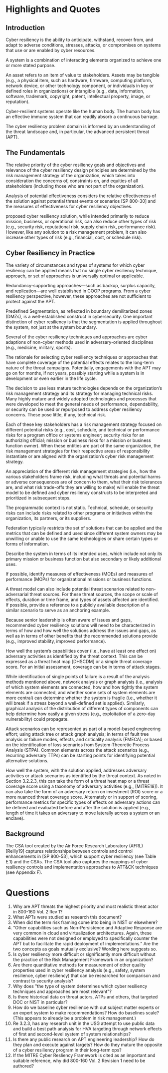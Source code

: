 # Highlights and Quotes

## Introduction

Cyber resiliency is the ability to anticipate, withstand, recover from, and adapt to adverse conditions, stresses, attacks, or compromises on systems that use or are enabled by cyber resources.

A system is a combination of interacting elements organized to achieve one or more stated purpose.

An asset refers to an item of value to stakeholders. Assets may be tangible (e.g., a physical item, such as hardware, firmware, computing platform, network device, or other technology component, or individuals in key or defined roles in organizations) or intangible (e.g., data, information, software, trademark, copyright, patent, intellectual property, image, or reputation).

Cyber-resilient systems operate like the human body. The human body has an effective immune system that can readily absorb a continuous barrage.

The cyber resiliency problem domain is informed by an understanding of the threat landscape and, in particular, the advanced persistent threat (APT).

## The Fundamentals

The relative priority of the cyber resiliency goals and objectives and relevance of the cyber resiliency design principles are determined by the risk management strategy of the organization, which takes into consideration the concerns of, constraints on, and equities of all stakeholders (including those who are not part of the organization).

Analysis of potential effectiveness considers the relative effectiveness of the solution against potential threat events or scenarios [SP 800-30] and the measures of effectiveness for cyber resiliency objectives.

proposed cyber resiliency solution, while intended primarily to reduce mission, business, or operational risk, can also reduce other types of risk (e.g., security risk, reputational risk, supply chain risk, performance risk). However, like any solution to a risk management problem, it can also increase other types of risk (e.g., financial, cost, or schedule risk).

## Cyber Resiliency in Practice

The variety of circumstances and types of systems for which cyber resiliency can be applied means that no single cyber resiliency technique, approach, or set of approaches is universally optimal or applicable.

Redundancy-supporting approaches—such as backup, surplus capacity, and replication—are well established in COOP programs. From a cyber resiliency perspective, however, these approaches are not sufficient to protect against the APT.

Predefined Segmentation, as reflected in boundary demilitarized zones (DMZs), is a well-established construct in cybersecurity. One important distinction of cyber resiliency is that the segmentation is applied throughout the system, not just at the system boundary.

Several of the cyber resiliency techniques and approaches are cyber adaptions of non-cyber methods used in adversary-oriented disciplines (e.g., medicine, military, sports).

The rationale for selecting cyber resiliency techniques or approaches that have complete coverage of the potential effects relates to the long-term nature of the threat campaigns. Potentially, engagements with the APT may go on for months, if not years, possibly starting while a system is in development or even earlier in the life cycle.

The decision to use less mature technologies depends on the organization’s risk management strategy and its strategy for managing technical risks. Many highly mature and widely adopted technologies and processes that were developed to meet the general needs of performance, dependability, or security can be used or repurposed to address cyber resiliency concerns. These pose little, if any, technical risk.

Each of these key stakeholders has a risk management strategy focused on different potential risks (e.g., cost, schedule, and technical or performance risks for a program office or systems engineer; security risks for an authorizing official; mission or business risks for a mission or business function owner). When these entities are part of the same organization, the risk management strategies for their respective areas of responsibility instantiate or are aligned with the organization’s cyber risk management strategy.

An appreciation of the different risk management strategies (i.e., how the various stakeholders frame risk, including what threats and potential harms or adverse consequences are of concern to them, what their risk tolerances are, and what risk trade-offs they are willing to make) will enable the threat model to be defined and cyber resiliency constructs to be interpreted and prioritized in subsequent steps.

The programmatic context is not static. Technical, schedule, or security risks can include risks related to other programs or initiatives within the organization, its partners, or its suppliers.

Federation typically restricts the set of solutions that can be applied and the metrics that can be defined and used since different system owners may be unwilling or unable to use the same technologies or share certain types or forms of information.

Describe the system in terms of its intended uses, which include not only its primary mission or business function but also secondary or likely additional uses.

If possible, identify measures of effectiveness (MOEs) and measures of performance (MOPs) for organizational missions or business functions.

A threat model can also include potential threat scenarios related to non-adversarial threat sources. For these threat sources, the scope or scale of effects, duration or time frame, and types of assets affected are identified. If possible, provide a reference to a publicly available description of a similar scenario to serve as an anchoring example.

Because senior leadership is often aware of issues and gaps, recommended cyber resiliency solutions will need to be characterized in terms of how and how well the solutions address the issues and gaps, as well as in terms of other benefits that the recommended solutions provide (e.g., improved stability, improved performance).

How well the system’s capabilities cover (i.e., have at least one effect on) adversary activities as identified by the threat context. This can be expressed as a threat heat map [DHSCDM] or a simple threat coverage score. For an initial assessment, coverage can be in terms of attack stages.

While identification of single points of failure is a result of the analysis methods mentioned above, network analysis or graph analysis (i.e., analysis of which system elements are connected, how and how tightly the system elements are connected, and whether some sets of system elements are more central) can determine whether the system is fragile (i.e., whether it will break if a stress beyond a well-defined set is applied). Similarly, graphical analysis of the distribution of different types of components can help determine how easily a given stress (e.g., exploitation of a zero-day vulnerability) could propagate.

Attack scenarios can be represented as part of a model-based engineering effort; using attack tree or attack graph analysis; in terms of fault tree analysis or failure modes, effects, and criticality analysis (FMECA); or based on the identification of loss scenarios from System-Theoretic Process Analysis (STPA). Common elements across the attack scenarios (e.g., recurring adversary TTPs) can be starting points for identifying potential alternative solutions.

How well the system, with the solution applied, addresses adversary activities or attack scenarios as identified by the threat context. As noted in Section 3.2.2.3, this can take the form of a threat heat map or a threat coverage score using a taxonomy of adversary activities (e.g., [MITRE18]). It can also take the form of an adversary return on investment (ROI) score or a more nuanced threat coverage score. Alternately or in support of scoring, performance metrics for specific types of effects on adversary actions can be defined and evaluated before and after the solution is applied (e.g., length of time it takes an adversary to move laterally across a system or an enclave).

## Background

The CSA tool created by the Air Force Research Laboratory (AFRL) [Reilly19] captures relationships between controls and control enhancements in [SP 800-53], which support cyber resiliency (see Table E.1) and the CSAs. The CSA tool also captures the mappings of cyber resiliency controls and implementation approaches to ATT&CK techniques (see Appendix F).

# Questions

1. Why are APT threats the highest priority and most realistic threat actor in 800-160 Vol. 2 Rev 1?
1. What APTs were studied as research this document?
1. When did the term risk framing come into being in NIST or elsewhere?
1. "Other capabilities such as Non-Persistence and Adaptive Response are very common in cloud and virtualization architectures. Again, these capabilities were not designed or employed to specifically counter the APT but to facilitate the rapid deployment of implementations." Are the two concepts as goals mutually exclusive? Wording here suggests so.
1. Is cyber resiliency more difficult or significantly more difficult without the practice of the Risk Management Framework in an organization?
1. Are there quantitative methods for measurement of other quality properties used in cyber resiliency analysis (e.g., safety, system resilience, cyber resiliency) that can be researched for comparison and contrast to security analysis?
1. Why does "the type of system determines which cyber resiliency techniques and approaches are most relevant"?
1. Is there historical data on threat actors, ATPs and others, that targeted DOC or NIST in particular?
1. How do we baseline cyber resilience with out subject matter experts or an expert system to make recommendations? How do baselines scale? (This appears to already be a problem in risk management.)
1. Re 3.2.3, has any research unit in the USG attempt to use public data and build a best path analysis for HVA targeting through network effects of first and second-level system of system relationships?
1. Is there any public research on APT engineering leadership? How do they plan and execute against targets? How do they mature the opposite of a cyber resiliency program in their long-term ops?
1. If the MITRE Cyber Resliency Framework is cited as an important and suitable reference, why did 800-160 Vol. 2 Revision 1 need to be authored?